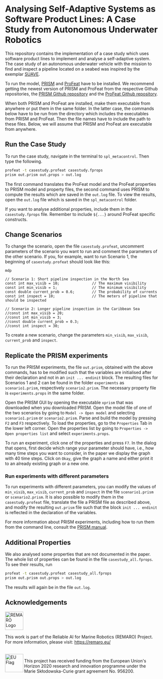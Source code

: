 # Analysing Self-Adaptive Systems as Software Product Lines: A Case Study from Autonomous Underwater Robotics
This repository contains the implementation of a case study which uses software product lines to implement and analyse a self-adaptive system. The case study of an autonomous underwater vehicle with the mission to find and inspect a pipeline located on a seabed was inspired by the exemplar [SUAVE](https://arxiv.org/abs/2303.09220v1).

To run the model, [PRISM](https://www.prismmodelchecker.org/) and [ProFeat](https://wwwtcs.inf.tu-dresden.de/ALGI/PUB/ProFeat/doc/index.html) have to be installed. We recommend getting the newest version of PRISM and ProFeat from the respective Github repositories, the [PRISM Github repository](https://github.com/prismmodelchecker/prism) and the [ProFeat Github repository](https://github.com/pchrszon/profeat).

When both PRISM and ProFeat are installed, make them executable from anywhere or put them in the same folder. In the latter case, the commands below have to be run from the directory which includes the executables from PRISM and ProFeat. Then the file names have to include the path to these files. Below, we will assume that PRISM and ProFeat are executable from anywhere.

## Run the Case Study
To run the case study, navigate in the terminal to `spl_metacontrol`. Then type the following.
```Bash
profeat -t casestudy.profeat casestudy.fprops
prism out.prism out.props > out.log
```
The first command translates the ProFeat model and the ProFeat properties to PRISM model and property files, the second command uses PRISM to compute the results which are saved in the `out.log` file. To view the results, open the `out.log` file which is saved in the `spl_metacontrol` folder.

If you want to analyse additional properties, include them in the `casestudy.fprops` file. Remember to include `${...}` around ProFeat specific constructs.

## Change Scenarios
To change the scenario, open the file `casestudy.profeat`, uncomment parameters of the scenario you want to run and comment the parameters of the other scenario. If you, for example, want to run Scenario 1, the beginning of `casestudy.profeat` should look like this:
```
mdp

// Scenario 1: Short pipeline inspection in the North Sea
const int max_visib = 10;				// The maximum visibility
const int min_visib = 1;				// The minimum visibility
const double current_prob = 0.6;		// The probability of currents
const int inspect = 10;				    // The meters of pipeline that should be inspected

// Scenario 2: Longer pipeline inspection in the Caribbean Sea
//const int max_visib = 20;
//const int min_visib = 3;
//const double current_prob = 0.3;
//const int inspect = 30;
```
To create a new scenario, change the parameters `min_visib`, `max_visib`, `current_prob` and `inspect`.

## Replicate the PRISM experiments
To run the PRISM experiments, the file `out.prism`, obtained with the above commands, has to be modified such that the variables are initialised after their declaration and not in an `init ... endinit` block. The resulting files for Scenarios 1 and 2 can be found in the folder `experiments` as `scenario1.prism`, respectively `scenario2.prism`. The necessary property file is `experiments.props` in the same folder.

Open the PRISM GUI by opening the executable `xprism` that was downloaded when you downloaded PRISM. Open the model file of one of the two scenarios by going to `Model -> Open model` and selecting `scenario1.prism` or `scenario2.prism`. Parse and build the model by pressing `F2` and `F3` respectively. To load the properties, go to the `Properties` Tab in the lower left corner. Open the properties list by going to `Properties -> Open properties list` and select `experiments.props`. 

To run an experiment, click one of the properties and press `F7`. In the dialog that opens, first decide which range your parameter should have, i.e., how many time steps you want to consider, in the paper we display the graph with 40 time steps. Click on `Okay`, give the graph a name and either print it to an already existing graph or a new one.

### Run experiments with different parameters
To run experiments with different parameters, you can modify the values of `min_visib`, `max_visib`, `current_prob` and `inspect` in the file `scenario1.prism` or `scenario2.prism`. It is also possible to modify them in the `casestudy.profeat` file, translate the file a PRISM file as described above, and modify the resulting `out.prism` file such that the block `init ... endinit` is reflected in the declaration of the variables.

For more information about PRISM experiments, including how to run them from the command line, consult the [PRISM manual](https://www.prismmodelchecker.org/manual/RunningPRISM/Experiments).




## Additional Properties
We also analysed some properties that are not documented in the paper. The whole list of properties can be found in the file `casestudy_all.fprops`. To see their results, run
```Bash
profeat -t casestudy.profeat casestudy_all.fprops
prism out.prism out.props > out.log
```
The results will again be in the file `out.log`.

## Acknowledgements

<a href="https://remaro.eu/">
    <img height="60" alt="REMARO Logo" src="https://remaro.eu/wp-content/uploads/2020/09/remaro1-right-1024.png">
</a>

This work is part of the Reliable AI for Marine Robotics (REMARO) Project. For more information, please visit: <a href="https://remaro.eu/">https://remaro.eu/

<br>

<a href="https://research-and-innovation.ec.europa.eu/funding/funding-opportunities/funding-programmes-and-open-calls/horizon-2020_en">
    <img align="left" height="60" alt="EU Flag" src="https://remaro.eu/wp-content/uploads/2020/09/flag_yellow_low.jpg">
</a>

This project has received funding from the European Union's Horizon 2020 research and innovation programme under the Marie Skłodowska-Curie grant agreement No. 956200.